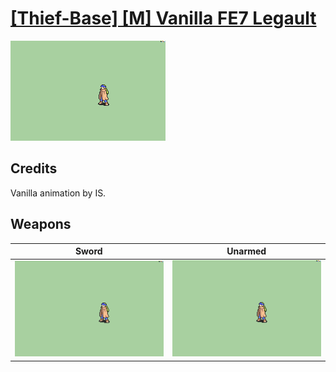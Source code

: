# [\[Thief-Base\] \[M\] Vanilla FE7 Legault](../%5BThief-Base%5D%20%5BM%5D%20Vanilla%20FE7%20Legault)

<img src="./1.%20Sword/Sword_000.png" alt="[Thief-Base] [M] Vanilla FE7 Legault standing" />

## Credits

Vanilla animation by IS.

## Weapons


|Sword |Unarmed |
|  :---: | :---: |
| <img alt="Sword animation" src="./1.%20Sword/Sword.gif" /> | <img alt="Unarmed animation" src="./8.%20Unarmed/Unarmed.gif" /> |
